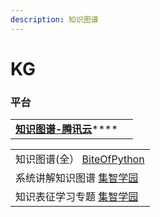 ```yaml
---
description: 知识图谱
---
```


# KG

### 平台

|                                                                       |   |
| --------------------------------------------------------------------- | - |
| [**知识图谱-腾讯云**](https://cloud.tencent.com/developer/tag/10471)\*\*\*\* |   |

|                                                                                                  |
| ------------------------------------------------------------------------------------------------ |
| 知识图谱(全） [BiteOfPython](https://www.youtube.com/playlist?list=PL4R4917X9BkGyIo23xzcenWWg2a5BQtXv) |
| 系统讲解知识图谱 [集智学园](https://campus.swarma.org/course/854)                                            |
| 知识表征学习专题 [集智学园](https://campus.swarma.org/course/180)                                            |
